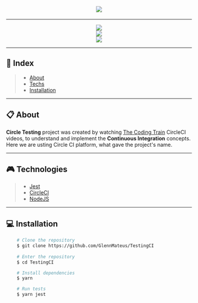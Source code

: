<h1 align="center">
    <img src="https://ik.imagekit.io/nvik3hyxp5/CircleTesting_is9PqI_UB.png" />
</h1>

---


<div align="center">
    <img src="https://ik.imagekit.io/nvik3hyxp5/Screenshot_from_2020-06-02_15-56-01_x0q9Beijp.png"/>
</div>
<div align="center">
    <img src="https://ik.imagekit.io/nvik3hyxp5/Screenshot_from_2020-06-02_15-58-12_wKOyxXgaF.png"/>
</div>
<div align="center">
    <img src="https://ik.imagekit.io/nvik3hyxp5/Screenshot_from_2020-06-02_15-58-27_W6xcGbdmc.png"/>
</div>

---

## 📌 Index
> - [About](#-about)
> - [Techs](#-technologies)
> - [Installation](#-installation)

---

## 📋 About
**Circle Testing** project was created by watching [The Coding Train](https://www.youtube.com/channel/UCvjgXvBlbQiydffZU7m1_aw) CircleCI videos, to understand and implement the **Continuous Integration** concepts.
Here we are usting Circle CI platform, what gave the project's name.

---

## 🎮 Technologies
 > - [Jest](https://github.com/facebook/jest) 
 > - [CircleCI](https://circleci.com)
 > - [NodeJS](https://nodejs.org)

---

## 💻 Installation
```bash
    # Clone the repository
    $ git clone https://github.com/GlennMateus/TestingCI
    
    # Enter the repository
    $ cd TestingCI

    # Install dependencies
    $ yarn

    # Run tests
    $ yarn jest
```
